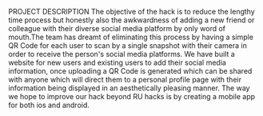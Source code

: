 PROJECT DESCRIPTION
The objective of the hack is to reduce the lengthy time process but honestly also the awkwardness of adding a new friend or colleague with their diverse social media platform by only word of mouth.The team has dreamt of eliminating this process by having a simple QR Code for each user to scan by a single snapshot with their camera in order to receive the person's social media platforms. We have built a website for new users and existing users to add their social media information, once uploading a QR Code is generated which can be shared with anyone which will direct them to a personal profile page with their information being displayed in an aesthetically pleasing manner. The way we hope to improve our hack beyond RU hacks is by creating a mobile app for both ios and android.
